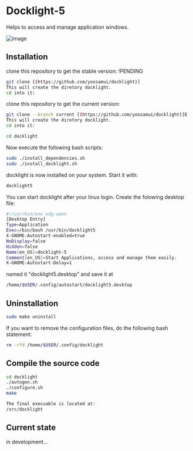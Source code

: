 # Docklight-5
Helps to access and manage application windows.

![image](https://github.com/user-attachments/assets/ca3dc03c-05c5-430d-b143-e553aeadeebe)


## Installation
clone this repository to get the stable version: !PENDING

```bash
git clone [(https://github.com/yoosamui/docklight)]
This will create the diretory docklight.
cd into it:
```

clone this repository to get the current version:

```bash
git clone --branch current [(https://github.com/yoosamui/docklight)]E
This will create the diretory docklight.
cd into it:
```

```bash
cd docklight
```
Now execute the following bash scripts:

```bash
sudo ./install_dependencies.sh
sudo ./install_docklight.sh
```
docklight is now installed on your system.
Start it with:

```bash
docklight5
```
You can start docklight after your linux login.
Create the folowing desktop file:

```bash
#!/usr/bin/env xdg-open
[Desktop Entry]
Type=Application
Exec=/bin/bash /usr/bin/docklight5
X-GNOME-Autostart-enabled=true
NoDisplay=false
Hidden=false
Name[en_US]=docklight-5
Comment[en_US]=Start Applications, access and manage them easily.
X-GNOME-Autostart-Delay=1
```

named it "docklight5.desktop" and save it at
```bash
/home/$USER/.config/autostart/docklight5.desktop
```

## Uninstallation

```bash
sudo make uninstall
```
If you want to remove the configuration files, do the following bash statement:
```bash
rm -rfd /home/$USER/.config/docklight
```
## Compile the source code

```bash
cd docklight
./autogen.sh
./configure.sh
make

The final execuable is located at:
/src/docklight

```

## Current state

in development...




